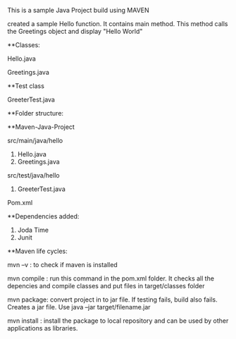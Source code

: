 This is a sample Java Project build using MAVEN

created a sample Hello function. It contains main method. This method calls the Greetings object and display "Hello World" 

 

**Classes:  

Hello.java 

Greetings.java 

 

**Test class
 
 GreeterTest.java

 

**Folder structure: 
 

**Maven-Java-Project 

src/main/java/hello 
  1. Hello.java 
  2. Greetings.java 

src/test/java/hello 
  1. GreeterTest.java 

Pom.xml 

 

**Dependencies added: 

  1. Joda Time 
  2. Junit 

 **Maven life cycles: 

  mvn –v : to check if maven is installed 

  mvn compile : run this command in the pom.xml folder. It checks all the depencies and compile classes and put files in target/classes                 folder 

  mvn package: convert project in to jar file. If testing fails, build also fails. Creates a jar file. Use java –jar target/filename.jar 

  mvn install : install the package to local repository and can be used by other applications as libraries.  
